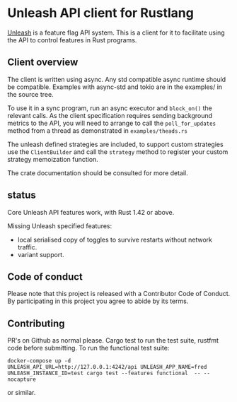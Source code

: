 # Unleash API client for Rustlang

[Unleash](https://unleash.github.io) is a feature flag API system. This is a
client for it to facilitate using the API to control features in Rust programs.

## Client overview

The client is written using async. Any std compatible async runtime should be
compatible. Examples with async-std and tokio are in the examples/ in the source
tree.

To use it in a sync program, run an async executor and `block_on()` the relevant
calls. As the client specification requires sending background metrics to the
API, you will need to arrange to call the `poll_for_updates` method from a
thread as demonstrated in `examples/theads.rs`

The unleash defined strategies are included, to support custom strategies
use the `ClientBuilder` and call the `strategy` method to register your custom
strategy memoization function.

The crate documentation should be consulted for more detail.

## status

Core Unleash API features work, with Rust 1.42 or above.

Missing Unleash specified features:

- local serialised copy of toggles to survive restarts without network traffic.
- variant support.

## Code of conduct

Please note that this project is released with a Contributor Code of Conduct. By
participating in this project you agree to abide by its terms.

## Contributing

PR's on Github as normal please. Cargo test to run the test suite, rustfmt code
before submitting. To run the functional test suite:

```shell
docker-compose up -d
UNLEASH_API_URL=http://127.0.0.1:4242/api UNLEASH_APP_NAME=fred UNLEASH_INSTANCE_ID=test cargo test --features functional  -- --nocapture
```

or similar.
